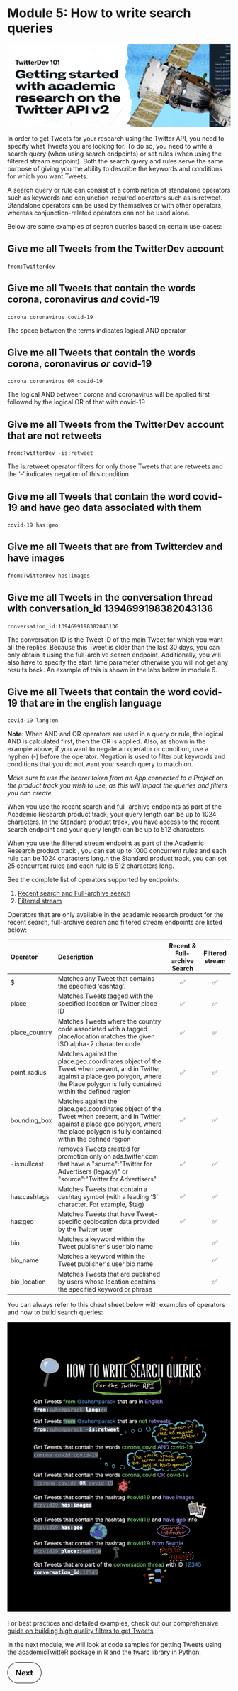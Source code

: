 # Module 5: How to write search queries

![banner](../assets/banner.png)

In order to get Tweets for your research using the Twitter API, you need to specify what Tweets you are looking for. To do so, you need to write a search query (when using search endpoints) or set rules (when using the filtered stream endpoint). Both the search query and rules serve the same purpose of giving you the ability to describe the keywords and conditions for which you want Tweets.

A search query or rule can consist of a combination of standalone operators such as keywords and conjunction-required operators such as is:retweet. Standalone operators can be used by themselves or with other operators, whereas conjunction-related operators can not be used alone.

Below are some examples of search queries based on certain use-cases:

## Give me all Tweets from the TwitterDev account

`from:Twitterdev`

## Give me all Tweets that contain the words corona, coronavirus *and* covid-19

`corona coronavirus covid-19`

The space between the terms indicates logical AND operator

## Give me all Tweets that contain the words corona, coronavirus *or* covid-19

`corona coronavirus OR covid-19`

The logical AND between corona and coronavirus will be applied first followed by the logical OR of that with covid-19

## Give me all Tweets from the TwitterDev account that are not retweets

`from:TwitterDev -is:retweet`

The is:retweet operator filters for only those Tweets that are retweets and the ‘-’ indicates negation of this condition

## Give me all Tweets that contain the word covid-19 and have geo data associated with them

`covid-19 has:geo`

## Give me all Tweets that are from Twitterdev and have images

`from:TwitterDev has:images`

## Give me all Tweets in the conversation thread with conversation_id 1394699198382043136

`conversation_id:1394699198382043136`

The conversation ID is the Tweet ID of the main Tweet for which you want all the replies. Because this Tweet is older than the last 30 days, you can only obtain it using the full-archive search endpoint. Additionally, you will also have to specify the start_time parameter otherwise you will not get any results back. An example of this is shown in the labs below in module 6.

## Give me all Tweets that contain the word covid-19 that are in the english language

`covid-19 lang:en`

**Note:** When AND and OR operators are used in a query or rule, the logical AND is calculated first, then the OR is applied. Also, as shown in the example above, if you want to negate an operator or condition, use a hyphen (-) before the operator. Negation is used to filter out keywords and conditions that you do not want your search query to match on.

*Make sure to use the bearer token from an App connected to a Project on the product track you wish to use, as this will impact the queries and filters you can create.*

When you use the recent search and full-archive endpoints as part of the Academic Research product track, your query length can be up to 1024 characters. In the Standard product track, you have access to the recent search endpoint and your query length can be up to 512 characters.

When you use the filtered stream endpoint as part of the Academic Research product track , you can set up to 1000 concurrent rules and each rule can be 1024 characters long.n the Standard product track, you can set 25 concurrent rules and each rule is 512 characters long.

See the complete list of operators supported by endpoints:

1. [Recent search and Full-archive search](https://developer.twitter.com/en/docs/twitter-api/tweets/search/integrate/build-a-query#availability)
2. [Filtered stream](https://developer.twitter.com/en/docs/twitter-api/tweets/filtered-stream/integrate/build-a-rule#availability)

Operators that are only available in the academic research product for the recent search, full-archive search and filtered stream endpoints are listed below:

**Operator**|**Description**|**Recent & Full-archive Search**|**Filtered stream**
:-----|:-----|:-----:|:-----:
$|Matches any Tweet that contains the specified ‘cashtag’.|✅|✅
place|Matches Tweets tagged with the specified location or Twitter place ID|✅|✅
place_country|Matches Tweets where the country code associated with a tagged place/location matches the given ISO alpha-2 character code|✅|✅
point_radius|Matches against the place.geo.coordinates object of the Tweet when present, and in Twitter, against a place geo polygon, where the Place polygon is fully contained within the defined region|✅|✅
bounding_box|Matches against the place.geo.coordinates object of the Tweet when present, and in Twitter, against a place geo polygon, where the place polygon is fully contained within the defined region|✅|✅
-is:nullcast|removes Tweets created for promotion only on ads.twitter.com that have a "source":"Twitter for Advertisers (legacy)" or "source":"Twitter for Advertisers"|✅|✅
has:cashtags|Matches Tweets that contain a cashtag symbol (with a leading ‘$’ character. For example, $tag)|✅|✅
has:geo|Matches Tweets that have Tweet-specific geolocation data provided by the Twitter user|✅|✅
bio|Matches a keyword within the Tweet publisher's user bio name| |✅
bio_name|Matches a keyword within the Tweet publisher's user bio name| |✅
bio_location|Matches Tweets that are published by users whose location contains the specified keyword or phrase| |✅

You can always refer to this cheat sheet below with examples of operators and how to build search queries:

<p align="center">
  <img src="../cheatsheets/how_to_write_search_queries.png" alt="Cheat sheet for building queries"/>
</p>

For best practices and detailed examples, check out our comprehensive [guide on building high quality filters to get Tweets](https://developer.twitter.com/content/developer-twitter/en/docs/tutorials/building-high-quality-filters).

In the next module, we will look at code samples for getting Tweets using the [academicTwitteR](https://cran.r-project.org/web/packages/academictwitteR/index.html) package in R and the [twarc](https://github.com/DocNow/twarc) library in Python.

[![Next](../assets/next.png)](../modules/6-labs-code-samples.md)
